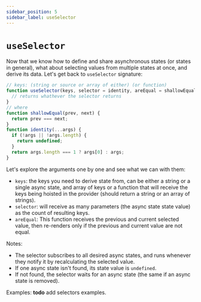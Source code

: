 ```yaml
---
sidebar_position: 5
sidebar_label: useSelector
---
```


# `useSelector`
Now that we know how to define and share asynchronous states (or states in general), what about selecting values
from multiple states at once, and derive its data. Let's get back to `useSelector` signature:

```javascript
// keys: (string or source or array of either) (or function)
function useSelector(keys, selector = identity, areEqual = shallowEqual) {
  // returns whathever the selector returns
}
// where
function shallowEqual(prev, next) {
  return prev === next;
}
function identity(...args) {
  if (!args || !args.length) {
    return undefined;
  }
  return args.length === 1 ? args[0] : args;
}
```

Let's explore the arguments one by one and see what we can with them:

- `keys`: the keys you need to derive state from, can be either a string or a single async state, and array of keys
  or a function that will receive the keys being hoisted in the provider (should return a string or an array of strings).
- `selector`: will receive as many parameters (the async state state value) as the count of resulting keys.
- `areEqual`: This function receives the previous and current selected value, then re-renders only if the previous and current value are not equal.

Notes:
- The selector subscribes to all desired async states, and runs whenever they notify it by recalculating the selected value.
- If one async state isn't found, its state value is `undefined`.
- If not found, the selector waits for an async state (the same if an async state is removed).

Examples: __todo__ add selectors examples.
